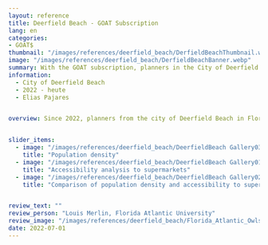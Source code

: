```yaml
---
layout: reference
title: Deerfield Beach - GOAT Subscription
lang: en
categories:
- GOAT$
thumbnail: "/images/references/deerfield_beach/DerfieldBeachThumbnail.webp"
image: "/images/references/deerfield_beach/DerfieldBeachBanner.webp"
summary: With the GOAT subscription, planners in the City of Deerfield Beach (Florida) conduct accessibility analyses for a variety of planning issues.
information:
  - City of Deerfield Beach
  - 2022 - heute
  - Elias Pajares


overview: Since 2022, planners from the city of Deerfield Beach in Florida and researchers from Florida Atlantic University (FAU) have been using GOAT as a software-as-a-service subscription. The goal is to conduct analyses in the context of the 15-minute city concept and identify measures to improve accessibility and walkability in car-dependent suburbs. With the help of GOAT, planners in Deerfield Beach and researchers at Florida Atlantic University will be able to make better decisions about how to improve their community's infrastructure and meet the needs of their citizens.


slider_items:
  - image: "/images/references/deerfield_beach/DeerfieldBeach Gallery03.webp"
    title: "Population density"
  - image: "/images/references/deerfield_beach/DeerfieldBeach Gallery01.webp"
    title: "Accessibility analysis to supermarkets"
  - image: "/images/references/deerfield_beach/DeerfieldBeach Gallery02.webp"
    title: "Comparison of population density and accessibility to supermarkets"


review_text: ""
review_person: "Louis Merlin, Florida Atlantic University"
review_image: "/images/references/deerfield_beach/Florida_Atlantic_Owls_logo.webp"
date: 2022-07-01
---
```




